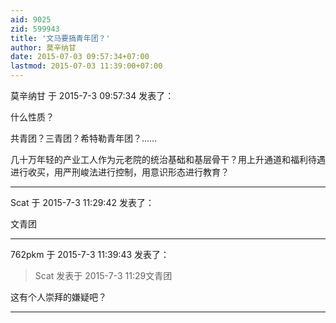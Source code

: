 ```yaml
---
aid: 9025
zid: 599943
title: '文马要搞青年团？'
author: 莫辛纳甘
date: 2015-07-03 09:57:34+07:00
lastmod: 2015-07-03 11:39:00+07:00
---
```


莫辛纳甘 于 2015-7-3 09:57:34 发表了：

什么性质？

共青团？三青团？希特勒青年团？……

几十万年轻的产业工人作为元老院的统治基础和基层骨干？用上升通道和福利待遇进行收买，用严刑峻法进行控制，用意识形态进行教育？

---------

Scat 于 2015-7-3 11:29:42 发表了：

文青团

---------

762pkm 于 2015-7-3 11:39:43 发表了：

> Scat 发表于 2015-7-3 11:29文青团



这有个人崇拜的嫌疑吧？

---------

